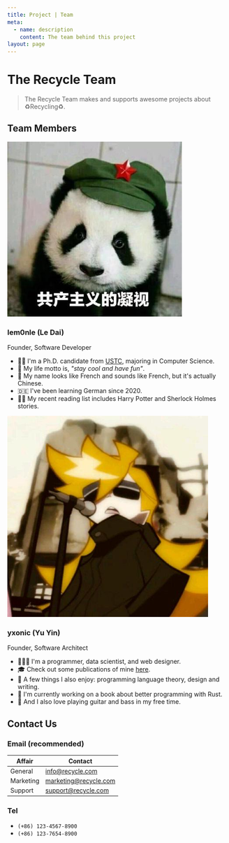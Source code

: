 ```yaml
---
title: Project | Team
meta:
  - name: description
    content: The team behind this project
layout: page
---
```


# The Recycle Team
> The Recycle Team makes and supports awesome projects about ♻️Recycling♻️.

## Team Members

<img class="h-20 !my-0 rounded-full float-right ml-6" src="../assets/lem0nle.jpg" />

### lem0nle (Le Dai)
<span class="text-sm text-gray-400">Founder, Software Developer</span>

* 👩‍🎓 I'm a Ph.D. candidate from [USTC](https://ustc.edu.cn), majoring in Computer Science.
* 🥸 My life motto is, _"stay cool and have fun"_.
* 🦆 My name looks like French and sounds like French, but it's actually Chinese.
* 🇩🇪 I've been learning German since 2020.
* 🧙‍♀️ My recent reading list includes Harry Potter and Sherlock Holmes stories.

<img class="h-20 !my-0 rounded-full float-right ml-6" src="../assets/yxonic.jpg" />

### yxonic (Yu Yin)
<span class="text-sm text-gray-400">Founder, Software Architect</span>

* 👨🏻‍💻 I'm a programmer, data scientist, and web designer.
* 🎓 Check out some publications of mine [here](https://base.ustc.edu.cn/publications).
* 🎨 A few things I also enjoy: programming language theory, design and writing.
* 📘 I'm currently working on a book about better programming with Rust.
* 🎸 And I also love playing guitar and bass in my free time.

## Contact Us
### Email (recommended)

|Affair|Contact|
|---|---|
|General|info@recycle.com|
|Marketing|marketing@recycle.com|
|Support|support@recycle.com|

### Tel
* `(+86) 123-4567-8900`
* `(+86) 123-7654-8900`

